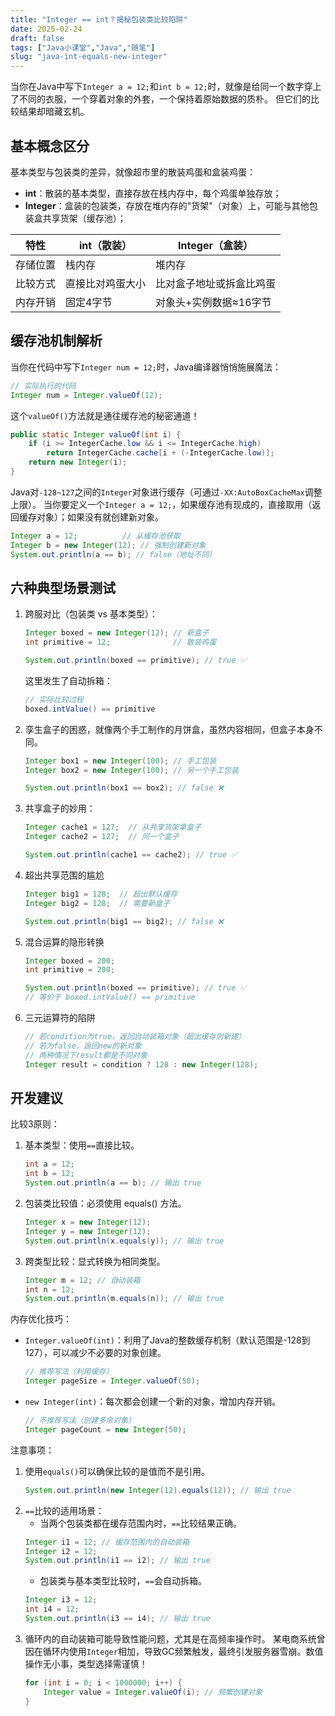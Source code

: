 ```yaml
---
title: "Integer == int？揭秘包装类比较陷阱"
date: 2025-02-24
draft: false
tags: ["Java小课堂","Java","随笔"]
slug: "java-int-equals-new-integer"
---
```




当你在Java中写下`Integer a = 12;`和`int b = 12;`时，就像是给同一个数字穿上了不同的衣服，一个穿着对象的外套，一个保持着原始数据的质朴。
但它们的比较结果却暗藏玄机。

## 基本概念区分
基本类型与包装类的差异，就像超市里的散装鸡蛋和盒装鸡蛋：
- **int**：散装的基本类型，直接存放在栈内存中，每个鸡蛋单独存放；
- **Integer**：盒装的包装类，存放在堆内存的"货架"（对象）上，可能与其他包装盒共享货架（缓存池）；

| 特性         | int（散装）        | Integer（盒装）          |
|-------------|-------------------|-------------------------|
| 存储位置     | 栈内存            | 堆内存                   |
| 比较方式     | 直接比对鸡蛋大小   | 比对盒子地址或拆盒比鸡蛋 |
| 内存开销     | 固定4字节         | 对象头+实例数据≈16字节   |


## 缓存池机制解析
当你在代码中写下`Integer num = 12;`时，Java编译器悄悄施展魔法：
```java
// 实际执行的代码
Integer num = Integer.valueOf(12);
```
这个`valueOf()`方法就是通往缓存池的秘密通道！
```java
public static Integer valueOf(int i) {
    if (i >= IntegerCache.low && i <= IntegerCache.high)
        return IntegerCache.cache[i + (-IntegerCache.low)];
    return new Integer(i);
}
```
Java对`-128~127`之间的`Integer`对象进行缓存（可通过`-XX:AutoBoxCacheMax`调整上限）。
当你要定义一个`Integer a = 12;`，如果缓存池有现成的，直接取用（返回缓存对象）；如果没有就创建新对象。
```java
Integer a = 12;          // 从缓存池获取
Integer b = new Integer(12); // 强制创建新对象
System.out.println(a == b); // false（地址不同）
```

## 六种典型场景测试
1. 跨服对比（包装类 vs 基本类型）：
    ```java
    Integer boxed = new Integer(12); // 新盒子
    int primitive = 12;              // 散装鸡蛋
    
    System.out.println(boxed == primitive); // true ✅
    ```
    这里发生了自动拆箱：
    ```java
    // 实际比较过程
    boxed.intValue() == primitive
    ```
2. 孪生盒子的困惑，就像两个手工制作的月饼盒，虽然内容相同，但盒子本身不同。
    ```java
    Integer box1 = new Integer(100); // 手工包装
    Integer box2 = new Integer(100); // 另一个手工包装
    
    System.out.println(box1 == box2); // false ❌
    ```
3. 共享盒子的妙用：
    ```java
    Integer cache1 = 127;  // 从共享货架拿盒子
    Integer cache2 = 127;  // 同一个盒子
    
    System.out.println(cache1 == cache2); // true ✅
    ```
4. 超出共享范围的尴尬
    ```java
    Integer big1 = 128;  // 超出默认缓存
    Integer big2 = 128;  // 需要新盒子
    
    System.out.println(big1 == big2); // false ❌
    ```
5. 混合运算的隐形转换
    ```java
    Integer boxed = 200;
    int primitive = 200;
    
    System.out.println(boxed == primitive); // true ✅
    // 等价于 boxed.intValue() == primitive
    ```
6. 三元运算符的陷阱
    ```java
    // 若condition为true，返回自动装箱对象（超出缓存则新建）
    // 若为false，返回new的新对象
    // 两种情况下result都是不同对象
    Integer result = condition ? 128 : new Integer(128);
    ```

## 开发建议
比较3原则：
1. 基本类型：使用`==`直接比较。
    ```java
    int a = 12;
    int b = 12;
    System.out.println(a == b); // 输出 true
    ```
2. 包装类比较值：必须使用 equals() 方法。
    ```java
    Integer x = new Integer(12);
    Integer y = new Integer(12);
    System.out.println(x.equals(y)); // 输出 true
    ```
3. 跨类型比较：显式转换为相同类型。
    ```java
    Integer m = 12; // 自动装箱
    int n = 12;
    System.out.println(m.equals(n)); // 输出 true
    ```

内存优化技巧：
- `Integer.valueOf(int)`：利用了Java的整数缓存机制（默认范围是-128到127），可以减少不必要的对象创建。
  ```java
  // 推荐写法（利用缓存）
  Integer pageSize = Integer.valueOf(50);
  ```
- `new Integer(int)`：每次都会创建一个新的对象，增加内存开销。
  ```java
  // 不推荐写法（创建多余对象）
  Integer pageCount = new Integer(50);
  ```

注意事项：
1. 使用`equals()`可以确保比较的是值而不是引用。
   ```java
   System.out.println(new Integer(12).equals(12)); // 输出 true
   ```
3. `==`比较的适用场景：
    - 当两个包装类都在缓存范围内时，`==`比较结果正确。
    ```java
    Integer i1 = 12; // 缓存范围内的自动装箱
    Integer i2 = 12;
    System.out.println(i1 == i2); // 输出 true
    ```
    - 包装类与基本类型比较时，`==`会自动拆箱。
    ```java
    Integer i3 = 12;
    int i4 = 12;
    System.out.println(i3 == i4); // 输出 true
    ```
3. 循环内的自动装箱可能导致性能问题，尤其是在高频率操作时。
   某电商系统曾因在循环内使用`Integer`相加，导致GC频繁触发，最终引发服务器雪崩。数值操作无小事，类型选择需谨慎！
    ```java
    for (int i = 0; i < 1000000; i++) {
        Integer value = Integer.valueOf(i); // 频繁创建对象
    }
    ```
